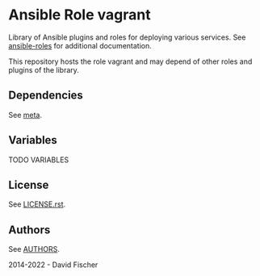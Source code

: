 # Ansible Role vagrant

Library of Ansible plugins and roles for deploying various services.
See [ansible-roles](https://github.com/davidfischer-ch/ansible-roles) for additional documentation.

This repository hosts the role vagrant and may depend of other roles and plugins of the library.

## Dependencies

See [meta](meta/main.yml).

## Variables

TODO VARIABLES

## License

See [LICENSE.rst](LICENSE.rst).

## Authors

See [AUTHORS](AUTHORS).

2014-2022 - David Fischer
